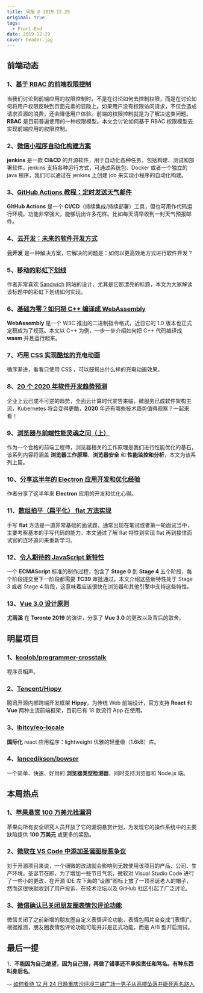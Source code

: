 ```yaml
---
title: 周报 @ 2019.12.29
original: true
tags:
  - Front-End
date: 2019-12-29
cover: header.jpg
---
```


## 前端动态

### 1、[基于 RBAC 的前端权限控制](https://zhuanlan.zhihu.com/p/99172614)

当我们讨论到前端应用的权限控制时，不是在讨论如何去控制权限，而是在讨论如何将用户权限反映到页面元素的显隐上。如果用户没有权限访问请求，不仅会造成请求资源的浪费，还会降低用户体验。前端的权限控制就是为了解决这类问题。**RBAC** 是目前普遍使用的一种权限模型。本文会讨论如何基于 RBAC 权限模型去实现前端应用的权限控制。

### 2、[微信小程序自动化构建方案](https://juejin.im/post/5dfb3c1551882512607443db)

**jenkins** 是一款 **CI&CD** 的开源软件，用于自动化各种任务，包括构建、测试和部署软件。jenkins 支持各种运行方式，可通过系统包、Docker 或者一个独立的 java 程序，我们可以通过在 jenkins 上创建 job 来实现小程序的自动化构建。

### 3、[GitHub Actions 教程：定时发送天气邮件](http://www.ruanyifeng.com/blog/2019/12/github_actions.html)

**GitHub Actions** 是一个 **CI/CD**（持续集成/持续部署）工具，但也可用作代码运行环境。功能非常强大，能够玩出许多花样。比如每天清早收到一封天气预报邮件。

### 4、[云开发：未来的软件开发方式](https://www.phodal.com/blog/cloud-development/)

**云开发** 是一种解决方案，它解决的问题是：如何以更高效地方式进行软件开发？

### 5、[移动的彩虹下划线](https://css-tricks.com/moving-rainbow-underlines/)

作者非常喜欢 [Sandwich](https://sandwich.co/) 网站的设计，尤其是它那漂亮的标题，本文为大家解读该标题中的彩虹下划线如何实现。

### 6、[基础为零？如何将 C++ 编译成 WebAssembly](https://www.infoq.cn/article/I0KJPt57ToOSb4xwQGb6)

**WebAssembly** 是一个 W3C 推出的二进制指令格式，近日它的 1.0 版本也正式定稿成为了规范。本文以 C++ 为例，一步一步介绍如何把 C++ 代码编译成 **wasm** 并且运行起来。

### 7、[巧用 CSS 实现酷炫的充电动画](https://juejin.im/post/5e00240ee51d45583c1cc9a7)

循序渐进，看看只使用 CSS ，可以鼓捣出什么样的充电动画效果。

### 8、[20 个 2020 年软件开发趋势预测](https://www.infoq.cn/article/piUh6NWQCu8GZW1v8eQg)

企业上云已成不可逆的趋势，全面云计算时代宣告来临，微服务已成软件架构主流，Kubernetes 将会变得更酷，**2020** 年还有哪些技术趋势值得观察？一起来看！

### 9、[浏览器与前端性能灵魂之问（上）](https://juejin.im/post/5df5bcea6fb9a016091def69)

作为一个合格的前端工程师，浏览器相关的工作原理是我们进行性能优化的基石，该系列内容将涵盖 **浏览器工作原理**、**浏览器安全** 和 **性能监控和分析**，本文为该系列上篇。

### 10、[分享这半年的 Electron 应用开发和优化经验](https://juejin.im/post/5e0010866fb9a015fd69c645)

作者分享了这半年来 **Electron** 应用的开发和优化心得。

### 11、[数组拍平（扁平化） flat 方法实现](https://juejin.im/post/5dff18a4e51d455804256d31)

手写 **flat** 方法是一道非常基础的面试题，通常出现在笔试或者第一轮面试当中，主要考察基本的手写代码的能力。本文通过了解 flat 特性到实现 flat 再到接住面试官的连环追问来重新学习。

### 12、[令人期待的 JavaScript 新特性](https://www.infoq.cn/article/ZAYPIz9bbukZO3duRrIm)

一个 **ECMAScript** 标准的制作过程，包含了 **Stage 0** 到 **Stage 4** 五个阶段，每个阶段提交至下一阶段都需要 **TC39** 审批通过。本文介绍这些新特性处于 Stage 3 或者 Stage 4 阶段，这意味着应该很快在浏览器和其他引擎中支持这些特性。

### 13、[Vue 3.0 设计原则](https://vuetoronto.com/videos/design-principles-of-vue-3-evan-you/)

**尤雨溪** 在 **Toronto 2019** 的演讲，分享了 **Vue 3.0** 的更改以及背后的取舍。

## 明星项目

### 1、[koolob/programmer-crosstalk](https://github.com/koolob/programmer-crosstalk)

程序员相声。

### 2、[Tencent/Hippy](https://github.com/Tencent/Hippy)

腾讯开源内部跨端开发框架 **Hippy**，为传统 Web 前端设计，官方支持 **React** 和 **Vue** 两种主流前端框架，目前已有 18 款流行 App 在使用。

### 3、[ibitcy/eo-locale](https://github.com/ibitcy/eo-locale)

**国际化** react 应用程序：lightweight 优雅的轻量级（1.6kB）库。

### 4、[lancedikson/bowser](https://github.com/lancedikson/bowser)

一个简单、快速、好用的 **浏览器类型检测器**，同时支持浏览器和 Node.js 端。

## 本周热点

### 1、[苹果悬赏 100 万美元找漏洞](https://tech.sina.com.cn/it/2019-12-21/doc-iihnzhfz7348781.shtml)

苹果向所有安全研究人员开放了它的漏洞悬赏计划，为发现它的操作系统中的主要缺陷提供 **100 万美元** 或更多的奖励。

### 2、[微软在 VS Code 中添加圣诞图标惹争议](https://mp.weixin.qq.com/s/TD8JrSc9--pWi2VOCxeq1Q)

对于开源项目来说，一个细微的改动就会影响到无数使用该项目的产品、公司、生产环境。圣诞节在即，为了增加一些节日气氛，微软对 Visual Studio Code 进行了一些小的更改，在开源 IDE 左下角的“设置”图标上放了一顶圣诞老人的帽子，然而这很快就收到了用户投诉，在技术论坛以及 GitHub 社区引起了广泛讨论。

### 3、[微信确认已关闭朋友圈表情包评论功能](https://www.ithome.com/0/465/021.htm)

微信关闭了之前新增的朋友圈自定义表情评论功能，表情包照片全变成“[表情]”。根据推测，朋友圈表情包评论功能可能并非是正式功能，而是 A/B 型开启测试。

## 最后一提

1、**不能因为自己绝望，因为自己弱，再做了错事还不承担责任和骂名。有种东西叫身后名**。

-- [如何看待 12 月 24 日晚重庆沙坪坝三峡广场一男子从高楼坠落并砸死两名路人](https://www.zhihu.com/question/362805195/answer/950233623)
